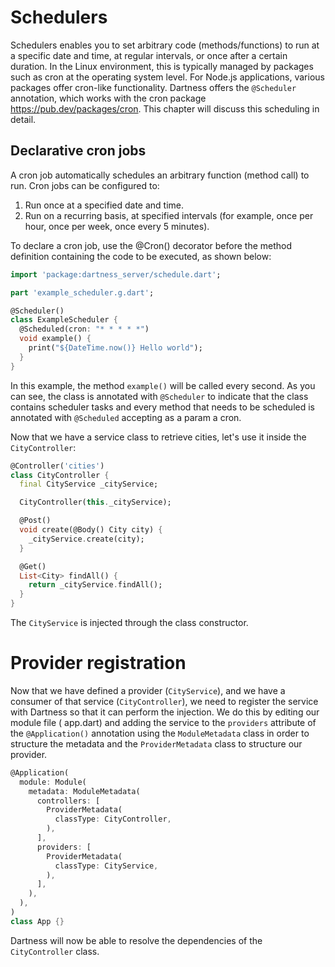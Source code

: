 # Schedulers

Schedulers enables you to set arbitrary code (methods/functions) to run at a specific date and time, at regular intervals, or once after a certain duration. In the Linux environment, this is typically managed by packages such as cron at the operating system level. For Node.js applications, various packages offer cron-like functionality. Dartness offers the `@Scheduler` annotation, which works with the cron package https://pub.dev/packages/cron. This chapter will discuss this scheduling in detail.

## Declarative cron jobs

A cron job automatically schedules an arbitrary function (method call) to run. Cron jobs can be configured to:

1. Run once at a specified date and time.
2. Run on a recurring basis, at specified intervals (for example, once per hour, once per week, once every 5 minutes).

To declare a cron job, use the @Cron() decorator before the method definition containing the code to be executed, as shown below:

```dart
import 'package:dartness_server/schedule.dart';

part 'example_scheduler.g.dart';

@Scheduler()
class ExampleScheduler {
  @Scheduled(cron: "* * * * *")
  void example() {
    print("${DateTime.now()} Hello world");
  }
}
```

In this example, the method `example()` will be called every second. As you can see, the class is annotated with `@Scheduler` to indicate that the class contains scheduler tasks and every method that needs to be scheduled is annotated with `@Scheduled` accepting as a param a cron.

Now that we have a service class to retrieve cities, let's use it inside the `CityController`:

```dart
@Controller('cities')
class CityController {
  final CityService _cityService;

  CityController(this._cityService);

  @Post()
  void create(@Body() City city) {
    _cityService.create(city);
  }

  @Get()
  List<City> findAll() {
    return _cityService.findAll();
  }
}
```

The `CityService` is injected through the class constructor.

# Provider registration

Now that we have defined a provider (`CityService`), and we have a consumer of that service (`CityController`), we
need to
register the service with Dartness so that it can perform the injection. We do this by editing our module file (
app.dart) and adding the service to the `providers` attribute of the `@Application()` annotation using
the `ModuleMetadata` class in order to structure the metadata and the  `ProviderMetadata` class to structure our
provider.

```dart
@Application(
  module: Module(
    metadata: ModuleMetadata(
      controllers: [
        ProviderMetadata(
          classType: CityController,
        ),
      ],
      providers: [
        ProviderMetadata(
          classType: CityService,
        ),
      ],
    ),
  ),
)
class App {}
```

Dartness will now be able to resolve the dependencies of the `CityController` class.

